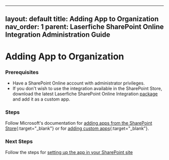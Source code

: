 <!--Copyright (c) Laserfiche.
Licensed under the MIT License. See LICENSE in the project root for license information.-->

---
layout: default
title: Adding App to Organization
nav_order: 1
parent: Laserfiche SharePoint Online Integration Administration Guide
---

# Adding App to Organization


### Prerequisites

- Have a SharePoint Online account with administrator privileges.
- If you don't wish to use the integration available in the SharePoint Store, download the latest Laserfiche SharePoint Online Integration [package](../assets/LaserficheSharePointOnlineIntegration.sppkg) and add it as a custom app.

### Steps

Follow Microsoft's documentation for [adding apps from the SharePoint Store](https://learn.microsoft.com/en-us/sharepoint/use-app-catalog#add-apps-from-the-sharepoint-store){:target="_blank"} or for [adding custom apps](https://learn.microsoft.com/en-us/sharepoint/use-app-catalog#add-custom-apps){:target="_blank"}.

### Next Steps

Follow the steps for [setting up the app in your SharePoint site](./adding-app-to-sp-site)